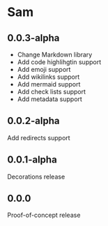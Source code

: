 # Sam

## 0.0.3-alpha
- Change Markdown library
- Add code highlihgtin support
- Add emoji support
- Add wikilinks support
- Add mermaid support
- Add check lists support
- Add metadata support

## 0.0.2-alpha
Add redirects support

## 0.0.1-alpha
Decorations release

## 0.0.0
Proof-of-concept release
